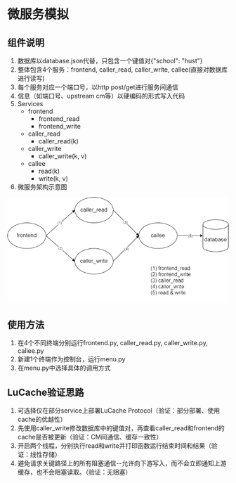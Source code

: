 # 微服务模拟
## 组件说明
1. 数据库以database.json代替，只包含一个键值对{"school": "hust"}
2. 整体包含4个服务：frontend, caller_read, caller_write, callee(直接对数据库进行读写)
3. 每个服务对应一个端口号，以http post/get进行服务间通信
4. 信息（如端口号、upstream cm等）以硬编码的形式写入代码
5. Services
   - frontend
      - frontend_read
      - frontend_write
   - caller_read
      - caller_read(k)
   - caller_write
      - caller_write(k, v)
   - callee
      - read(k)
      - write(k, v)
6. 微服务架构示意图

![](.\data\LuCache-模拟微服务架构.png)

## 使用方法
1. 在4个不同终端分别运行frontend.py, caller_read.py, caller_write.py, callee.py
2. 新建1个终端作为控制台，运行menu.py
3. 在menu.py中选择具体的调用方式
## LuCache验证思路
1. 可选择仅在部分service上部署LuCache Protocol（验证：部分部署、使用cache的优越性）
2. 先使用caller_write修改数据库中的键值对，再查看caller_read和frontend的cache是否被更新（验证：CM间通信、缓存一致性）
3. 开启两个线程，分别执行read和write并打印函数运行结束时间和结果（验证：线性存储）
4. 避免请求关键路径上的所有阻塞通信--允许向下游写入，而不会立即通知上游缓存，也不会阻塞读取。（验证：无阻塞）